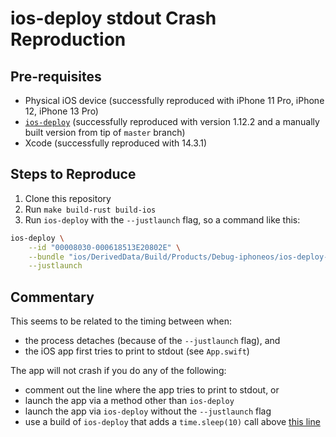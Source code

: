 # ios-deploy stdout Crash Reproduction

## Pre-requisites

- Physical iOS device (successfully reproduced with iPhone 11 Pro, iPhone 12, iPhone 13 Pro)
- [`ios-deploy`](https://github.com/ios-control/ios-deploy) (successfully reproduced with version 1.12.2 and a manually built version from tip of `master` branch)
- Xcode (successfully reproduced with 14.3.1)

## Steps to Reproduce

1. Clone this repository
2. Run `make build-rust build-ios`
3. Run `ios-deploy` with the `--justlaunch` flag, so a command like this:

```sh
ios-deploy \
    --id "00008030-000618513E20802E" \
    --bundle "ios/DerivedData/Build/Products/Debug-iphoneos/ios-deploy-stdout-crash.app" \
    --justlaunch
```

## Commentary

This seems to be related to the timing between when:

- the process detaches (because of the `--justlaunch` flag), and
- the iOS app first tries to print to stdout (see `App.swift`)

The app will not crash if you do any of the following:

- comment out the line where the app tries to print to stdout, or
- launch the app via a method other than `ios-deploy`
- launch the app via `ios-deploy` without the `--justlaunch` flag
- use a build of `ios-deploy` that adds a `time.sleep(10)` call above [this line](https://github.com/ios-control/ios-deploy/blob/33f282645fe8325ac3e8269c9d7928cbd9cafa43/src/scripts/lldb.py#L78)

